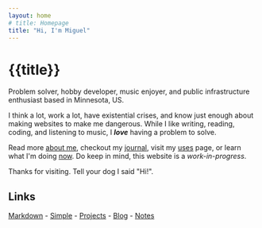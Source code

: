 ```yaml
---
layout: home
# title: Homepage
title: "Hi, I'm Miguel"
---
```


# {{title}}

<!-- Hi, I'm Miguel—problem solver, hobby developer, music enjoyer, and public infrastructure enthusiast based in Minnesota, US. -->

Problem solver, hobby developer, music enjoyer, and public infrastructure enthusiast based in Minnesota, US.

I think a lot, work a lot, have existential crises, and know just enough about making websites to make me dangerous. While I like writing, reading, coding, and listening to music, I _**love**_ having a problem to solve.

Read more [about me](about/), checkout my [journal](journal/), visit my [uses](uses/) page, or learn what I'm doing [now](now/). Do keep in mind, this website is a _work-in-progress_.

Thanks for visiting. Tell your dog I said "Hi!".

## Links

[Markdown](markdown/) - [Simple](simple/) - [Projects](projects/) - [Blog](blog/) - [Notes](notes/)
